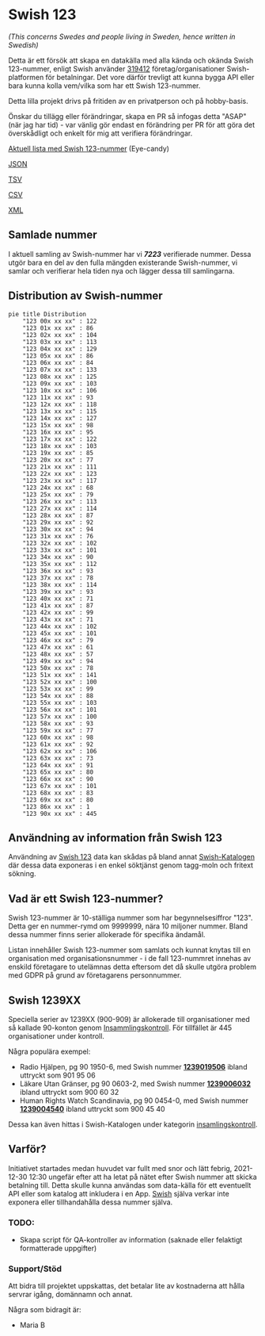 # Swish 123

*(This concerns Swedes and people living in Sweden, hence written in Swedish)*

Detta är ett försök att skapa en datakälla med alla kända och okända Swish 123-nummer, enligt Swish använder [319412](https://www.swish.nu/about-swish#Swish_in_numbers) företag/organisationer Swish-platformen för betalningar. Det vore därför trevligt att kunna bygga API eller bara kunna kolla vem/vilka som har ett Swish 123-nummer.

Detta lilla projekt drivs på fritiden av en privatperson och på hobby-basis.

Önskar du tillägg eller förändringar, skapa en PR så infogas detta "ASAP" (när jag har tid) - var vänlig gör endast en förändring per PR för att göra det överskådligt och enkelt för mig att verifiera förändringar.



[Aktuell lista med Swish 123-nummer](https://github.com/cisene/swish-123/blob/master/swish-123.md) (Eye-candy)

[JSON](https://github.com/cisene/swish-123/blob/master/json/swish-123-datasource.json)

[TSV](https://github.com/cisene/swish-123/blob/master/text/swish-123-datasource.tsv)

[CSV](https://github.com/cisene/swish-123/blob/master/text/swish-123-datasource.csv)

[XML](https://github.com/cisene/swish-123/blob/master/xml-data/swish-123-datasource.xml)



## Samlade nummer

I aktuell samling av Swish-nummer har vi ***7223*** verifierade nummer. Dessa utgör bara en del av den fulla mängden existerande Swish-nummer, vi samlar och verifierar hela tiden nya och lägger dessa till samlingarna.

## Distribution av Swish-nummer

```mermaid
pie title Distribution
    "123 00x xx xx" : 122
    "123 01x xx xx" : 86
    "123 02x xx xx" : 104
    "123 03x xx xx" : 113
    "123 04x xx xx" : 129
    "123 05x xx xx" : 86
    "123 06x xx xx" : 84
    "123 07x xx xx" : 133
    "123 08x xx xx" : 125
    "123 09x xx xx" : 103
    "123 10x xx xx" : 106
    "123 11x xx xx" : 93
    "123 12x xx xx" : 118
    "123 13x xx xx" : 115
    "123 14x xx xx" : 127
    "123 15x xx xx" : 98
    "123 16x xx xx" : 95
    "123 17x xx xx" : 122
    "123 18x xx xx" : 103
    "123 19x xx xx" : 85
    "123 20x xx xx" : 77
    "123 21x xx xx" : 111
    "123 22x xx xx" : 123
    "123 23x xx xx" : 117
    "123 24x xx xx" : 68
    "123 25x xx xx" : 79
    "123 26x xx xx" : 113
    "123 27x xx xx" : 114
    "123 28x xx xx" : 87
    "123 29x xx xx" : 92
    "123 30x xx xx" : 94
    "123 31x xx xx" : 76
    "123 32x xx xx" : 102
    "123 33x xx xx" : 101
    "123 34x xx xx" : 90
    "123 35x xx xx" : 112
    "123 36x xx xx" : 93
    "123 37x xx xx" : 78
    "123 38x xx xx" : 114
    "123 39x xx xx" : 93
    "123 40x xx xx" : 71
    "123 41x xx xx" : 87
    "123 42x xx xx" : 99
    "123 43x xx xx" : 71
    "123 44x xx xx" : 102
    "123 45x xx xx" : 101
    "123 46x xx xx" : 79
    "123 47x xx xx" : 61
    "123 48x xx xx" : 57
    "123 49x xx xx" : 94
    "123 50x xx xx" : 78
    "123 51x xx xx" : 141
    "123 52x xx xx" : 100
    "123 53x xx xx" : 99
    "123 54x xx xx" : 88
    "123 55x xx xx" : 103
    "123 56x xx xx" : 101
    "123 57x xx xx" : 100
    "123 58x xx xx" : 93
    "123 59x xx xx" : 77
    "123 60x xx xx" : 98
    "123 61x xx xx" : 92
    "123 62x xx xx" : 106
    "123 63x xx xx" : 73
    "123 64x xx xx" : 91
    "123 65x xx xx" : 80
    "123 66x xx xx" : 90
    "123 67x xx xx" : 101
    "123 68x xx xx" : 83
    "123 69x xx xx" : 80
    "123 86x xx xx" : 1
    "123 90x xx xx" : 445
```

## Användning av information från Swish 123

Användning av [Swish 123](https://github.com/cisene/swish-123) data kan skådas på bland annat [Swish-Katalogen](https://b19.se/swish-katalogen/) där dessa data exponeras i en enkel söktjänst genom tagg-moln och fritext sökning.



## Vad är ett Swish 123-nummer?

Swish 123-nummer är 10-ställiga nummer som har begynnelsesiffror "123". Detta ger en nummer-rymd om 9999999, nära 10 miljoner nummer. Bland dessa nummer finns serier allokerade för specifika ändamål. 

Listan innehåller Swish 123-nummer som samlats och kunnat knytas till en organisation med organisationsnummer - i de fall 123-nummret innehas av enskild företagare to utelämnas detta eftersom det då skulle utgöra problem med GDPR på grund av företagarens personnummer.



## Swish 1239XX

Speciella serier av 1239XX (900-909) är allokerade till organisationer med så kallade 90-konton genom [Insammlingskontroll](https://www.insamlingskontroll.se/90-konto-organisationer/). För tillfället är 445 organisationer under kontroll.

Några populära exempel:

* Radio Hjälpen, pg 90 1950-6, med Swish nummer **[1239019506](https://b19.se/swish-katalogen/1239019506)** ibland uttryckt som 901 95 06
* Läkare Utan Gränser, pg 90 0603-2, med Swish nummer **[1239006032](https://b19.se/swish-katalogen/1239006032)** ibland uttryckt som 900 60 32
* Human Rights Watch Scandinavia, pg 90 0454-0, med Swish nummer **[1239004540](https://b19.se/swish-katalogen/1239004540)** ibland uttryckt som 900 45 40

Dessa kan även hittas i Swish-Katalogen under kategorin [insamlingskontroll](https://b19.se/swish-katalogen/k/insamlingskontroll).



## Varför?

Initiativet startades medan huvudet var fullt med snor och lätt febrig, 2021-12-30 12:30 ungefär efter att ha letat på nätet efter Swish nummer att skicka betalning till. Detta skulle kunna användas som data-källa för ett eventuellt API eller som katalog att inkludera i en App. [Swish](https://swish.nu/) själva verkar inte exponera eller tillhandahålla dessa nummer själva. 



### TODO:

* Skapa script för QA-kontroller av information (saknade eller felaktigt formatterade uppgifter)


### Support/Stöd

Att bidra till projektet uppskattas, det betalar lite av kostnaderna att hålla servrar igång, domännamn och annat.

Några som bidragit är:
* Maria B
